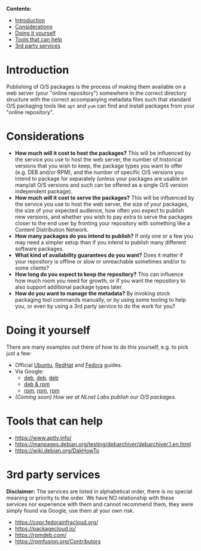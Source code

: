 **Contents:**

- [Introduction](#introduction)
- [Considerations](#considerations)
- [Doing it yourself](#doing-it-yourself)
- [Tools that can help](#tools-that-can-help)
- [3rd party services](#3rd-party-services)

# Introduction

Publishing of O/S packages is the process of making them available on a web server (your "online repository") somewhere in the correct directory structure with the correct accompanying metadata files such that standard O/S packaging tools like `apt` and `yum` can find and install packages from your "online repository".

# Considerations

- **How much will it cost to host the packages?** This will be influenced by the service you use to host the web server, the number of historical versions that you wish to keep, the package types you want to offer (e.g. DEB and/or RPM), and the number of specific O/S versions you intend to package for separately (unless your packages are usable on many/all O/S versions and such can be offered as a single O/S version independent package).
- **How much will it cost to serve the packages?** This will be influenced by the service you use to host the web server, the size of your packages, the size of your expected audience, how often you expect to publish new versions, and whether you wish to pay extra to serve the packages closer to the end user by fronting your repository with something like a Content Distribution Network.
- **How many packages do you intend to publish?** If only one or a few you may need a simpler setup than if you intend to publish many different software packages.
- **What kind of availability guarantees do you want?** Does it matter if your repository is offline or slow or unreachable sometimes and/or to some clients?
- **How long do you expect to keep the repository?** This can influence how much room you need for growth, or if you want the repository to also support additional package types later.
- **How do you want to manage the metadata?** By invoking stock packaging tool commands manually, or by using some tooling to help you, or even by using a 3rd party service to do the work for you?

# Doing it yourself

There are many examples out there of how to do this yourself, e.g. to pick just a few:

- Official [Ubuntu](https://help.ubuntu.com/community/Repositories/Personal), [RedHat](https://access.redhat.com/documentation/en-us/red_hat_enterprise_linux/6/html/deployment_guide/sec-yum_repository) and [Fedora](https://docs.fedoraproject.org/en-US/packaging-guidelines/) guides.
- Via Google:
  - [deb](https://earthly.dev/blog/creating-and-hosting-your-own-deb-packages-and-apt-repo/), [deb](https://medium.com/sqooba/create-your-own-custom-and-authenticated-apt-repository-1e4a4cf0b864), [deb](https://www.linuxbabe.com/linux-server/set-up-package-repository-debian-ubuntu-server)
  - [deb & rpm](https://www.percona.com/blog/how-to-create-your-own-repositories-for-packages/)
  - [rpm](http://nuxref.com/2016/10/06/hosting-rpm-repository/), [rpm](https://www.recitalsoftware.com/blogs/34-howto-create-your-own-yum-repository-on-redhat-and-fedora-linux), [rpm](https://bgstack15.wordpress.com/2019/08/02/how-i-use-the-copr-to-build-and-host-rpms-for-centos-and-fedora/)
- _(Coming soon) How we at NLnet Labs publish our O/S packages._

# Tools that can help

- https://www.aptly.info/
- https://manpages.debian.org/testing/debarchiver/debarchiver.1.en.html
- https://wiki.debian.org/DakHowTo

# 3rd party services

**Disclaimer:** The services are listed in alphabetical order, there is no special meaning or priority to the order. We have NO relationship with these services nor experience with them and cannot recommend them, they were simply found via Google, use them at your own risk.

- https://copr.fedorainfracloud.org/
- https://packagecloud.io/
- https://rpmdeb.com/
- https://rpmfusion.org/Contributors
